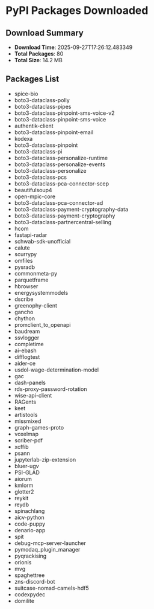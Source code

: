 # PyPI Packages Downloaded

## Download Summary
- **Download Time**: 2025-09-27T17:26:12.483349
- **Total Packages**: 80
- **Total Size**: 14.2 MB

## Packages List
- spice-bio
- boto3-dataclass-polly
- boto3-dataclass-pipes
- boto3-dataclass-pinpoint-sms-voice-v2
- boto3-dataclass-pinpoint-sms-voice
- authentik-client
- boto3-dataclass-pinpoint-email
- kodexa
- boto3-dataclass-pinpoint
- boto3-dataclass-pi
- boto3-dataclass-personalize-runtime
- boto3-dataclass-personalize-events
- boto3-dataclass-personalize
- boto3-dataclass-pcs
- boto3-dataclass-pca-connector-scep
- beautifulsoup4
- open-mpic-core
- boto3-dataclass-pca-connector-ad
- boto3-dataclass-payment-cryptography-data
- boto3-dataclass-payment-cryptography
- boto3-dataclass-partnercentral-selling
- hcom
- fastapi-radar
- schwab-sdk-unofficial
- calute
- scurrypy
- omfiles
- pysradb
- commonmeta-py
- parquetframe
- hbrowser
- energysystemmodels
- dscribe
- greenophy-client
- gancho
- chython
- promclient_to_openapi
- baudream
- ssvlogger
- completime
- ai-ebash
- difflogtest
- aider-ce
- usdol-wage-determination-model
- gac
- dash-panels
- rds-proxy-password-rotation
- wise-api-client
- RAGents
- keet
- artistools
- missmixed
- graph-games-proto
- voxelmap
- scriber-pdf
- xcffib
- psann
- jupyterlab-zip-extension
- bluer-ugv
- PSI-GLAD
- aiorum
- kmlorm
- glotter2
- reykit
- reydb
- spinachlang
- aicv-python
- code-puppy
- denario-app
- spit
- debug-mcp-server-launcher
- pymodaq_plugin_manager
- pyqrackising
- orionis
- mvg
- spaghettree
- zns-discord-bot
- suitcase-nomad-camels-hdf5
- codexpydec
- domilite
